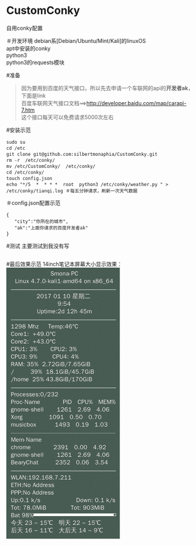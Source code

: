 # CustomConky
自用conky配置

＃开发环境 
debian系[Debian/Ubuntu/Mint/Kali]的linuxOS  
apt中安装的conky  
python3  
python3的requests模块  


#准备

>因为要用到百度的天气接口，所以先去申请一个车联网的api的**开发者ak**，下面是link  
>百度车联网天气接口文档==>http://developer.baidu.com/map/carapi-7.htm  
>这个接口每天可以免费请求5000次左右  

#安装示范

```
sudo su
cd /etc
git clone git@github.com:silbertmonaphia/CustomConky.git
rm -r  /etc/conky/
mv /etc/CustomConky/  /etc/conky/
cd /etc/conky/
touch config.json
echo "*/5  *  * * *  root  python3 /etc/conky/weather.py " > /etc/conky/tianqi.log ＃每五分钟请求，刷新一次天气数据
```

＃config.json配置示范
```
{
   "city":"你所在的城市",
   "ak":"上面你请求的百度开发者ak"
}

```

#测试
主要测试到我没有写
```

```
#最后效果示范
14inch笔记本屏幕大小显示效果：![myconky](./myconky.png) 
